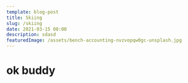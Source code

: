 ```yaml
---
template: blog-post
title: Skiing
slug: /skiing
date: 2021-03-15 08:00
description: sdasd
featuredImage: /assets/bench-accounting-nvzvopqw0gc-unsplash.jpg
---
```

<h1>ok buddy</h1>